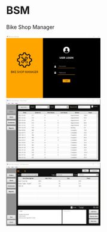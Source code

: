 # BSM
Bike Shop Manager

<img src="https://github.com/LukeTatarsky/BSM/blob/main/Screenshots/login.jpg" alt="Instantaneous" style="width:50%; height:50%;">
<img src="https://github.com/LukeTatarsky/BSM/blob/main/Screenshots/OrderTable.jpg" alt="Instantaneous" style="width:50%; height:50%;">
<img src="https://github.com/LukeTatarsky/BSM/blob/main/Screenshots/EditOrder.jpg" alt="Instantaneous" style="width:50%; height:50%;">

